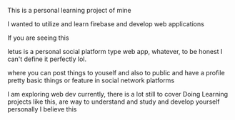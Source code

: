 This is a personal learning project of mine

I wanted to utilize and learn firebase and develop web applications

If you are seeing this 

letus is a personal social platform type web app, whatever, 
to be honest I can't define it perfectly lol. 

where you can post things to youself and also to public and have a profile 
pretty basic things or feature in social network platforms

I am exploring web dev currently, there is a lot still to cover
Doing Learning projects like this, are way to understand and study and develop yourself 
personally I believe this
